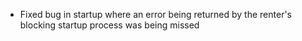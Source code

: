 - Fixed bug in startup where an error being returned by the renter's blocking
  startup process was being missed

